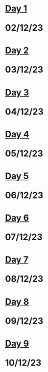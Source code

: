 # [Day 1](https://github.com/RapidCoders/Coding-Practice/tree/main/DAY_1) <p>02/12/23<p>
# [Day 2](https://github.com/RapidCoders/Coding-Practice/tree/main/DAY_2) <p>03/12/23<p>
# [Day 3](https://github.com/RapidCoders/Coding-Practice/tree/main/DAY_3) <p>04/12/23<p>
# [Day 4](https://github.com/RapidCoders/Coding-Practice/tree/main/DAY_4) <p>05/12/23<p>
# [Day 5](https://github.com/RapidCoders/Coding-Practice/tree/main/DAY_5) <p>06/12/23<p>
# [Day 6](https://github.com/RapidCoders/Coding-Practice/tree/main/DAY_6) <p>07/12/23<p>
# [Day 7](https://github.com/RapidCoders/Coding-Practice/tree/main/DAY_7) <p>08/12/23<p>
# [Day 8](https://github.com/RapidCoders/Coding-Practice/tree/main/DAY_8) <p>09/12/23<p>
# [Day 9](https://github.com/RapidCoders/Coding-Practice/tree/main/DAY_9) <p>10/12/23<p>
